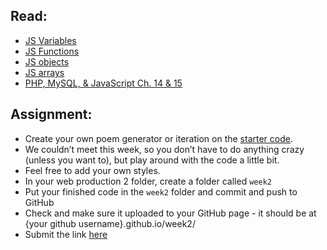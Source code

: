 ## Read:
- [JS Variables](https:www.w3schools.com/js/js_variables.asp)
- [JS Functions](https:www.w3schools.com/js/js_functions.asp)
- [JS objects](https:www.w3schools.com/js/js_objects.asp)
- [JS arrays](https:www.w3schools.com/js/js_arrays.asp)
- [PHP, MySQL, & JavaScript Ch. 14 & 15](https://drive.google.com/file/d/1nYocTRPs6XBYYHIcaHLInyLswIWlu8Ly/view?usp=sharing)

## Assignment:

- Create your own poem generator or iteration on the [starter code](https://drive.google.com/file/d/1Z7BaVUycSeFX02oSxsQRn_5aYWsY_Sat/view?usp=sharing). 
- We couldn’t meet this week, so you don’t have to do anything crazy (unless you want to), but play around with the code a little bit.
- Feel free to add your own styles.
- In your web production 2 folder, create a folder called `week2`
- Put your finished code in the `week2` folder and commit and push to GitHub
- Check and make sure it uploaded to your GitHub page - it should be at {your github username}.github.io/week2/
- Submit the link [here](https://docs.google.com/forms/d/e/1FAIpQLScJ_hzjToD08UX5Py2QP4t8VhiKaIAHZNn6dQVUQbSerfHgrA/viewform?usp=sf_link)



